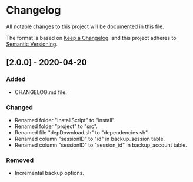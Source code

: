 # Changelog
All notable changes to this project will be documented in this file.

The format is based on [Keep a Changelog](https://keepachangelog.com/en/1.0.0/),
and this project adheres to [Semantic Versioning](https://semver.org/spec/v2.0.0.html).

## [2.0.0] - 2020-04-20
### Added
- CHANGELOG.md file.

### Changed
- Renamed folder "installScript" to "install".
- Renamed folder "project" to "src".
- Renamed file "depDownload.sh" to "dependencies.sh".
- Renamed column "sessionID" to "id" in backup_session table.
- Renamed column "sessionID" to "session_id" in backup_account table.

### Removed
- Incremental backup options.
